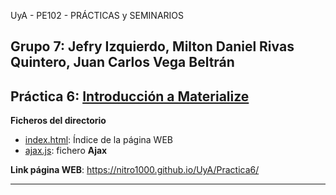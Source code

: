  UyA - PE102 - PRÁCTICAS y SEMINARIOS
## Grupo 7: Jefry Izquierdo, Milton Daniel Rivas Quintero, Juan Carlos Vega Beltrán


## Práctica 6: [Introducción a Materialize](https://nitro1000.github.io/UyA/Practica4/)

**Ficheros del directorio**
  - [index.html](https://github.com/Nitro1000/UyA/blob/master/Practica6/index.html): Índice de la página WEB
  - [ajax.js](https://github.com/Nitro1000/UyA/tree/master/Practica6/ajax.js): fichero  **Ajax**


**Link página WEB**: https://nitro1000.github.io/UyA/Practica6/

**  **


